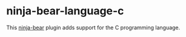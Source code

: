 # ninja-bear-language-c
This [ninja-bear](https://pypi.org/project/ninja-bear) plugin adds support for the C programming language.
